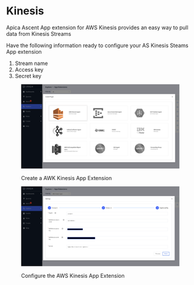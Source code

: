 # Kinesis

Apica Ascent App extension for AWS Kinesis provides an easy way to pull data from Kinesis Streams

Have the following information ready to configure your AS Kinesis Steams App extension

1. Stream name
2. Access key
3. Secret key

<div>

<figure><img src="../../.gitbook/assets/Screen Shot 2023-01-04 at 2.36.26 PM.png" alt=""><figcaption><p>Create a AWK Kinesis App Extension</p></figcaption></figure>

 

<figure><img src="../../.gitbook/assets/Screen Shot 2023-01-04 at 2.38.09 PM.png" alt=""><figcaption><p>Configure the AWS Kinesis App Extension</p></figcaption></figure>

</div>
